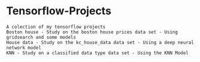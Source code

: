 # Tensorflow-Projects
	A colection of my tensorflow projects
	Boston house - Study on the boston house prices data set - Using gridsearch and some models
	House data - Study on the kc_house_data data set - Using a deep neural network model
	KNN - Study on a classified data type data set - Using the KNN Model
	
